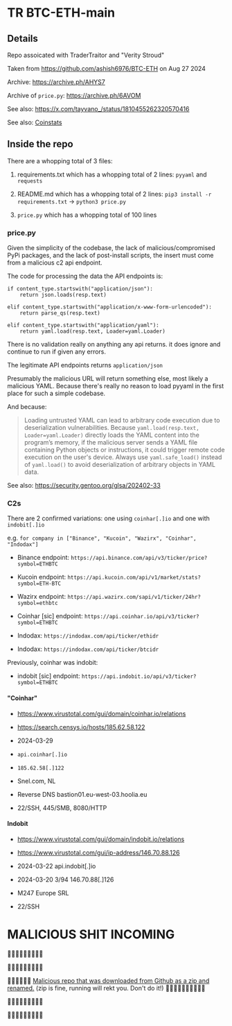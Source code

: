 # TR BTC-ETH-main

## Details

Repo assoicated with TraderTraitor and "Verity Stroud"

Taken from https://github.com/ashish6976/BTC-ETH on Aug 27 2024

Archive: https://archive.ph/AHYS7

Archive of `price.py`: https://archive.ph/6AVOM

See also: https://x.com/tayvano_/status/1810455262320570416

See also: [Coinstats](../hacks-and-thefts/coinstats.md)


## Inside the repo

There are a whopping total of 3 files:

1. requirements.txt which has a whopping total of 2 lines: `pyyaml` and `requests`

2. README.md which has a whopping total of 2 lines: `pip3 install -r requirements.txt` -> `python3 price.py`

3. `price.py` which has a whopping total of 100 lines


### price.py

Given the simplicity of the codebase, the lack of malicious/compromised PyPi packages, and the lack of post-install scripts, the insert must come from a malicious c2 api endpoint.

The code for processing the data the API endpoints is:

```
if content_type.startswith("application/json"):
    return json.loads(resp.text)

elif content_type.startswith("application/x-www-form-urlencoded"):
    return parse_qs(resp.text)

elif content_type.startswith("application/yaml"):
    return yaml.load(resp.text, Loader=yaml.Loader)
```

There is no validation really on anything any api returns. it does ignore and continue to run if given any errors.

The legitimate API endpoints returns `application/json`

Presumably the malicious URL will return something else, most likely a malicious YAML. Because there's really no reason to load pyyaml in the first place for such a simple codebase.

And because:

> Loading untrusted YAML can lead to arbitrary code execution due to deserialization vulnerabilities. Because `yaml.load(resp.text, Loader=yaml.Loader)` directly loads the YAML content into the program’s memory, if the malicious server sends a YAML file containing Python objects or instructions, it could trigger remote code execution on the user's device. Always use `yaml.safe_load()` instead of `yaml.load()` to avoid deserialization of arbitrary objects in YAML data.

See also: https://security.gentoo.org/glsa/202402-33


### C2s

There are 2 confirmed variations: one using `coinhar[.]io` and one with `indobit[.]io`

e.g. `for company in ["Binance", "Kucoin", "Wazirx", "Coinhar", "Indodax"]`

- Binance endpoint: `https://api.binance.com/api/v3/ticker/price?symbol=ETHBTC`

- Kucoin endpoint: `https://api.kucoin.com/api/v1/market/stats?symbol=ETH-BTC`

- Wazirx endpoint: `https://api.wazirx.com/sapi/v1/ticker/24hr?symbol=ethbtc`

- Coinhar [sic] endpoint: `https://api.coinhar.io/api/v3/ticker?symbol=ETHBTC`

- Indodax: `https://indodax.com/api/ticker/ethidr`

- Indodax: `https://indodax.com/api/ticker/btcidr`

Previously, coinhar was indobit:

- indobit [sic] endpoint: `https://api.indobit.io/api/v3/ticker?symbol=ETHBTC`


#### "Coinhar"

- https://www.virustotal.com/gui/domain/coinhar.io/relations

- https://search.censys.io/hosts/185.62.58.122

- 2024-03-29

- `api.coinhar[.]io`

- `185.62.58[.]122`

- Snel.com, NL

- Reverse DNS bastion01.eu-west-03.hoolia.eu

- 22/SSH, 445/SMB, 8080/HTTP


#### Indobit

- https://www.virustotal.com/gui/domain/indobit.io/relations

- https://www.virustotal.com/gui/ip-address/146.70.88.126

- 2024-03-22 api.indobit[.]io

- 2024-03-20 3/94 146.70.88[.]126

- M247 Europe SRL

- 22/SSH


# MALICIOUS SHIT INCOMING 

🚨🚨🚨🚨🚨🚨🚨🚨🚨

🚨🚨🚨🚨🚨🚨🚨🚨🚨

🚨🚨🚨🚨🚨🚨 [Malicious repo that was downloaded from Github as a zip and renamed.](./TR_MALICIOUS_BTC-ETH-main.zip) (zip is fine, running will rekt you. Don't do it!) 🚨🚨🚨🚨🚨🚨🚨🚨🚨🚨

🚨🚨🚨🚨🚨🚨🚨🚨🚨

🚨🚨🚨🚨🚨🚨🚨🚨🚨